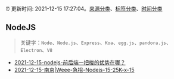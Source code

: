 :alarm_clock: 更新时间: 2021-12-15 17:27:04。[来源分类](../README.md)、[标签分类](../TAGS.md)、[时间分类](../TIMELINE.md)

## NodeJS


> 关键字：`Node`、`Node.js`、`Express`、`Koa`、`egg.js`、`pandora.js`、`Electron`、`V8`



- [2021-12-15-nodejs-前后端一把梭的优势在哪？](https://www.v2ex.com/t/822487) 
- [2021-12-15-南京|Weee-急招-Nodejs-15-25K-x-15](https://www.v2ex.com/t/822454) 